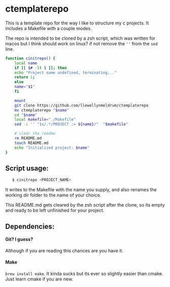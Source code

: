 # ctemplaterepo
This is a template repo for the way I like to structure my c projects. It includes a Makefile with a couple modes.

The repo is intended to be cloned by a zsh script, which was written for macos but I think should work on linux? if not remove the `''` from the `sed` line.

```bash
function cinitrepo() {
    local name
    if [[ $# -lt 1 ]]; then
	echo "Project name undefined, terminating..."
	return 1;
    else
	name="$1"
    fi

    mount
    git clone https://github.com/llewellynmeldrum/ctemplaterepo
    mv ctemplaterepo "$name" 
    cd "$name" 
    local makefile="./Makefile"
    sed -i '' "1s/.*/PROJECT := ${name}/"  "$makefile"

    # clear the readme
    rm README.md 
    touch README.md 
    echo "Initialized project: $name"
}
```


## Script usage:
```bash 
   $ cinitrepo <PROJECT_NAME>
```
It writes to the Makefile with the name you supply, and also renames the working dir folder to the name of your choice.

This README.md gets cleared by the zsh script after the clone, so its empty and ready to be left unfinished for your project.

## Dependencies:

#### Git? I guess?
Although if you are reading this chances are you have it. 

#### Make
`brew install make`. It kinda sucks but its ever so slightly easier than cmake. Just learn cmake if you are new. 
